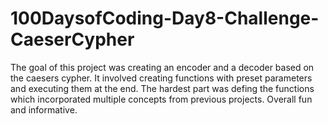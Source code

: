 # 100DaysofCoding-Day8-Challenge-CaeserCypher

The goal of this project was creating an encoder and a decoder based on the caesers cypher. It involved creating functions with preset parameters and executing them at the end. The hardest part was defing the functions which incorporated multiple concepts from previous projects. Overall fun and informative.
